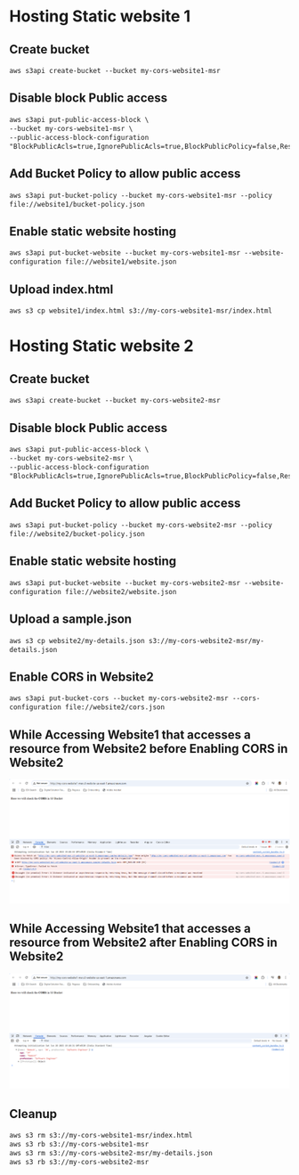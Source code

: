 # Hosting Static website 1
## Create bucket
```
aws s3api create-bucket --bucket my-cors-website1-msr
```

## Disable block Public access
```
aws s3api put-public-access-block \
--bucket my-cors-website1-msr \
--public-access-block-configuration "BlockPublicAcls=true,IgnorePublicAcls=true,BlockPublicPolicy=false,RestrictPublicBuckets=false"
```

## Add Bucket Policy to allow public access
```
aws s3api put-bucket-policy --bucket my-cors-website1-msr --policy file://website1/bucket-policy.json
```

## Enable static website hosting
```
aws s3api put-bucket-website --bucket my-cors-website1-msr --website-configuration file://website1/website.json
```

## Upload index.html
```
aws s3 cp website1/index.html s3://my-cors-website1-msr/index.html
```

# Hosting Static website 2
## Create bucket
```
aws s3api create-bucket --bucket my-cors-website2-msr
```

## Disable block Public access
```
aws s3api put-public-access-block \
--bucket my-cors-website2-msr \
--public-access-block-configuration "BlockPublicAcls=true,IgnorePublicAcls=true,BlockPublicPolicy=false,RestrictPublicBuckets=false"
```

## Add Bucket Policy to allow public access
```
aws s3api put-bucket-policy --bucket my-cors-website2-msr --policy file://website2/bucket-policy.json
```

## Enable static website hosting
```
aws s3api put-bucket-website --bucket my-cors-website2-msr --website-configuration file://website2/website.json
```

## Upload a sample.json
```
aws s3 cp website2/my-details.json s3://my-cors-website2-msr/my-details.json
```

## Enable CORS in Website2
```
aws s3api put-bucket-cors --bucket my-cors-website2-msr --cors-configuration file://website2/cors.json
```

## While Accessing Website1 that accesses a resource from Website2 before Enabling CORS in Website2
![alt text](image-1.png)

## While Accessing Website1 that accesses a resource from Website2 after Enabling CORS in Website2
![alt text](image.png)

## Cleanup
```
aws s3 rm s3://my-cors-website1-msr/index.html
aws s3 rb s3://my-cors-website1-msr
aws s3 rm s3://my-cors-website2-msr/my-details.json
aws s3 rb s3://my-cors-website2-msr
```